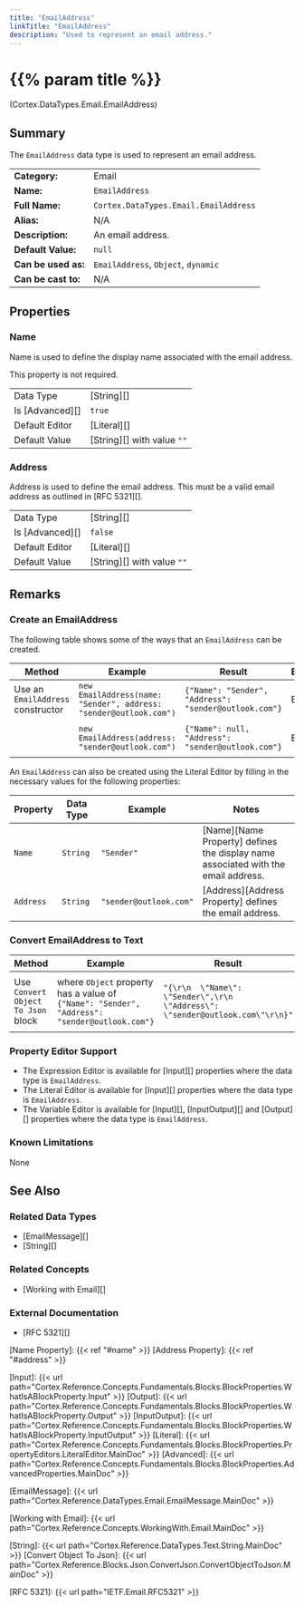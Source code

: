```yaml
---
title: "EmailAddress"
linkTitle: "EmailAddress"
description: "Used to represent an email address."
---
```


# {{% param title %}}

<p class="namespace">(Cortex.DataTypes.Email.EmailAddress)</p>

## Summary

The `EmailAddress` data type is used to represent an email address.

| | |
|-|-|
| **Category:**          | Email                                                  |
| **Name:**              | `EmailAddress`                                         |
| **Full Name:**         | `Cortex.DataTypes.Email.EmailAddress`                  |
| **Alias:**             | N/A                                                    |
| **Description:**       | An email address.                              |
| **Default Value:**     | `null`                                                 |
| **Can be used as:**    | `EmailAddress`, `Object`, `dynamic`                    |
| **Can be cast to:**    | N/A                                                    |

## Properties

### Name

Name is used to define the display name associated with the email address.

This property is not required.

| | |
|--------------------|---------------------------|
| Data Type | [String][] |
| Is [Advanced][] | `true` |
| Default Editor | [Literal][] |
| Default Value | [String][] with value `""` |

### Address

Address is used to define the email address. This must be a valid email address as outlined in [RFC 5321][].

| | |
|--------------------|---------------------------|
| Data Type | [String][] |
| Is [Advanced][] | `false` |
| Default Editor | [Literal][] |
| Default Value | [String][] with value `""` |

## Remarks

### Create an EmailAddress

The following table shows some of the ways that an `EmailAddress` can be created.

| Method | Example | Result | Editor&nbsp;Support | Notes |
|-|-|-|-|-|
| Use an `EmailAddress` constructor | `new EmailAddress(name: "Sender", address: "sender@outlook.com")`| `{"Name": "Sender", "Address": "sender@outlook.com"}` | Expression | Name specified |
| | `new EmailAddress(address: "sender@outlook.com")`| `{"Name": null, "Address": "sender@outlook.com"}` | Expression | Name not specified |

An `EmailAddress` can also be created using the Literal Editor by filling in the necessary values for the following properties:

| Property | Data Type | Example | Notes |
|-|-|-|-|
| `Name` | `String` | `"Sender"` | [Name][Name Property] defines the display name associated with the email address. |
| `Address` | `String` | `"sender@outlook.com"` | [Address][Address Property] defines the email address. |

### Convert EmailAddress to Text

| Method | Example | Result | Editor&nbsp;Support | Notes |
|-|-|-|-|-|
| Use `Convert Object To Json` block | where `Object` property has a value of `{"Name": "Sender", "Address": "sender@outlook.com"}` | `"{\r\n  \"Name\": \"Sender\",\r\n  \"Address\": \"sender@outlook.com\"\r\n}"` | N/A  | See [Convert Object To Json][] |

### Property Editor Support

- The Expression Editor is available for [Input][] properties where the data type is `EmailAddress`.
- The Literal Editor is available for [Input][] properties where the data type is `EmailAddress`.
- The Variable Editor is available for [Input][], [InputOutput][] and [Output][] properties where the data type is `EmailAddress`.
  
### Known Limitations

None

## See Also

### Related Data Types

- [EmailMessage][]
- [String][]

### Related Concepts

- [Working with Email][]

### External Documentation

- [RFC 5321][]

[Name Property]: {{< ref "#name" >}}
[Address Property]: {{< ref "#address" >}}

[Input]: {{< url path="Cortex.Reference.Concepts.Fundamentals.Blocks.BlockProperties.WhatIsABlockProperty.Input" >}}
[Output]: {{< url path="Cortex.Reference.Concepts.Fundamentals.Blocks.BlockProperties.WhatIsABlockProperty.Output" >}}
[InputOutput]: {{< url path="Cortex.Reference.Concepts.Fundamentals.Blocks.BlockProperties.WhatIsABlockProperty.InputOutput" >}}
[Literal]: {{< url path="Cortex.Reference.Concepts.Fundamentals.Blocks.BlockProperties.PropertyEditors.LiteralEditor.MainDoc" >}}
[Advanced]: {{< url path="Cortex.Reference.Concepts.Fundamentals.Blocks.BlockProperties.AdvancedProperties.MainDoc" >}}

[EmailMessage]: {{< url path="Cortex.Reference.DataTypes.Email.EmailMessage.MainDoc" >}}

[Working with Email]: {{< url path="Cortex.Reference.Concepts.WorkingWith.Email.MainDoc" >}}

[String]: {{< url path="Cortex.Reference.DataTypes.Text.String.MainDoc" >}}
[Convert Object To Json]: {{< url path="Cortex.Reference.Blocks.Json.ConvertJson.ConvertObjectToJson.MainDoc" >}}

[RFC 5321]: {{< url path="IETF.Email.RFC5321" >}}
